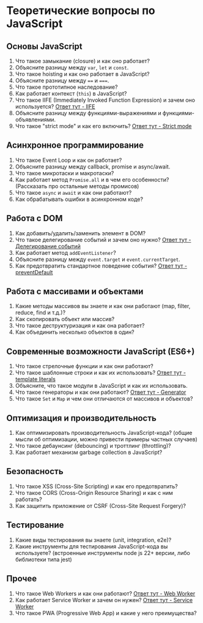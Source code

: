 # Теоретические вопросы по JavaScript

## Основы JavaScript

1. Что такое замыкание (closure) и как оно работает?
2. Объясните разницу между `var`, `let` и `const`.
3. Что такое hoisting и как оно работает в JavaScript?
4. Объясните разницу между `==` и `===`.
5. Что такое прототипное наследование?
6. Как работает контекст (`this`) в JavaScript?
7. Что такое IIFE (Immediately Invoked Function Expression) и зачем оно используется? [Ответ тут - IIFE](https://developer.mozilla.org/ru/docs/Glossary/IIFE)
8. Объясните разницу между функциями-выражениями и функциями-объявлениями.
9. Что такое "strict mode" и как его включить? [Ответ тут - Strict mode](https://developer.mozilla.org/ru/docs/Web/JavaScript/Reference/Strict_mode)

## Асинхронное программирование

1. Что такое Event Loop и как он работает?
2. Объясните разницу между callback, promise и async/await.
3. Что такое микротаски и макротаски?
4. Как работает метод `Promise.all` и в чем его особенности? (Рассказать про остальные методы промисов)
5. Что такое `async` и `await` и как они работают?
6. Как обрабатывать ошибки в асинхронном коде?

## Работа с DOM

1. Как добавить/удалить/заменить элемент в DOM?
2. Что такое делегирование событий и зачем оно нужно? [Ответ тут - Делегирование событий](https://learn.javascript.ru/event-delegation)
3. Как работает метод `addEventListener`?
4. Объясните разницу между `event.target` и `event.currentTarget`.
5. Как предотвратить стандартное поведение события? [Ответ тут - preventDefault](https://developer.mozilla.org/ru/docs/Web/API/Event/preventDefault)

## Работа с массивами и объектами

1. Какие методы массивов вы знаете и как они работают (map, filter, reduce, find и т.д.)?
2. Как скопировать объект или массив?
3. Что такое деструктуризация и как она работает?
4. Как объединить несколько объектов в один?

## Современные возможности JavaScript (ES6+)

1. Что такое стрелочные функции и как они работают?
2. Что такое шаблонные строки и как их использовать? [Ответ тут - template literals](https://developer.mozilla.org/ru/docs/Web/JavaScript/Reference/Template_literals)
3. Объясните, что такое модули в JavaScript и как их использовать.
4. Что такое генераторы и как они работают? [Ответ тут - Generator](https://developer.mozilla.org/ru/docs/Web/JavaScript/Reference/Global_Objects/Generator)
5. Что такое `Set` и `Map` и чем они отличаются от массивов и объектов?

## Оптимизация и производительность

1. Как оптимизировать производительность JavaScript-кода? (общие мысли об оптимизации, можно привести примеры частных случаев)
2. Что такое дебаунсинг (debouncing) и троттлинг (throttling)?
3. Как работает механизм garbage collection в JavaScript?

## Безопасность

1. Что такое XSS (Cross-Site Scripting) и как его предотвратить?
2. Что такое CORS (Cross-Origin Resource Sharing) и как с ним работать?
3. Как защитить приложение от CSRF (Cross-Site Request Forgery)?

## Тестирование

1. Какие виды тестирования вы знаете (unit, integration, e2e)?
2. Какие инструменты для тестирования JavaScript-кода вы используете? (встроенные инструменты node js 22+ версии, либо библиотеки типа jest)

## Прочее

1. Что такое Web Workers и как они работают? [Ответ тут - Web Worker](https://developer.mozilla.org/ru/docs/Web/API/Web_Workers_API/Using_web_workers)
2. Как работает Service Worker и зачем он нужен? [Ответ тут - Service Worker](https://developer.mozilla.org/ru/docs/Web/API/Service_Worker_API)
3. Что такое PWA (Progressive Web App) и какие у него преимущества?
